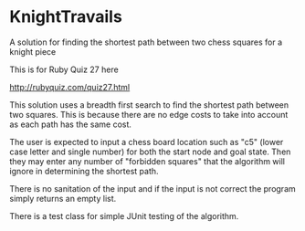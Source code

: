 KnightTravails
==============

A solution for finding the shortest path between two chess squares for a knight piece

This is for Ruby Quiz 27 here

http://rubyquiz.com/quiz27.html

This solution uses a breadth first search to find the shortest path between two squares.
This is because there are no edge costs to take into account as each path has the same cost.

The user is expected to input a chess board location such as "c5" (lower case letter and single number)
for both the start node and goal state. Then they may enter any number of "forbidden squares" that
the algorithm will ignore in determining the shortest path. 

There is no sanitation of the input and if the input is not correct the program simply returns an empty list.

There is a test class for simple JUnit testing of the algorithm.
